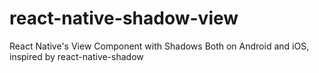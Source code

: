 # react-native-shadow-view
React Native's View Component with Shadows Both on Android and iOS, inspired by react-native-shadow
